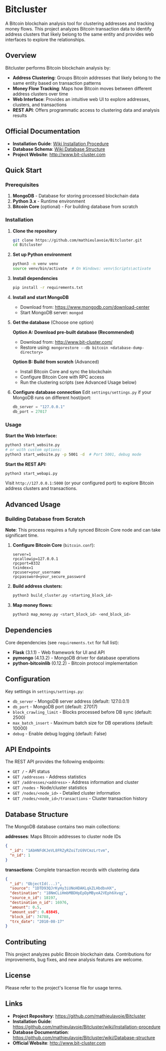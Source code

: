 # Bitcluster

A Bitcoin blockchain analysis tool for clustering addresses and tracking money flows. This project analyzes Bitcoin transaction data to identify address clusters that likely belong to the same entity and provides web interfaces to explore the relationships.

## Overview

Bitcluster performs Bitcoin blockchain analysis by:
- **Address Clustering**: Groups Bitcoin addresses that likely belong to the same entity based on transaction patterns
- **Money Flow Tracking**: Maps how Bitcoin moves between different address clusters over time
- **Web Interface**: Provides an intuitive web UI to explore addresses, clusters, and transactions
- **REST API**: Offers programmatic access to clustering data and analysis results

## Official Documentation

- **Installation Guide**: [Wiki Installation Procedure](../../wiki/Installation-procedure)
- **Database Schema**: [Wiki Database Structure](../../wiki/Database-structure)
- **Project Website**: http://www.bit-cluster.com

## Quick Start

### Prerequisites

1. **MongoDB** - Database for storing processed blockchain data
2. **Python 3.x** - Runtime environment
3. **Bitcoin Core** (optional) - For building database from scratch

### Installation

1. **Clone the repository**
   ```bash
   git clone https://github.com/mathieulavoie/Bitcluster.git
   cd Bitcluster
   ```

2. **Set up Python environment**
   ```bash
   python3 -m venv venv
   source venv/bin/activate  # On Windows: venv\Scripts\activate
   ```

3. **Install dependencies**
   ```bash
   pip install -r requirements.txt
   ```

4. **Install and start MongoDB**
   - Download from: https://www.mongodb.com/download-center
   - Start MongoDB server: `mongod`

5. **Get the database** (Choose one option)
   
   **Option A: Download pre-built database (Recommended)**
   - Download from: http://www.bit-cluster.com/
   - Restore using: `mongorestore --db bitcoin <database-dump-directory>`
   
   **Option B: Build from scratch** (Advanced)
   - Install Bitcoin Core and sync the blockchain
   - Configure Bitcoin Core with RPC access
   - Run the clustering scripts (see Advanced Usage below)

6. **Configure database connection**
   Edit `settings/settings.py` if your MongoDB runs on different host/port:
   ```python
   db_server = "127.0.0.1"
   db_port = 27017
   ```

### Usage

**Start the Web Interface:**
```bash
python3 start_website.py
# or with custom options:
python3 start_website.py -p 5001 -d  # Port 5001, debug mode
```

**Start the REST API:**
```bash
python3 start_webapi.py
```

Visit `http://127.0.0.1:5000` (or your configured port) to explore Bitcoin address clusters and transactions.

## Advanced Usage

### Building Database from Scratch

**Note**: This process requires a fully synced Bitcoin Core node and can take significant time.

1. **Configure Bitcoin Core** (`bitcoin.conf`):
   ```
   server=1
   rpcallowip=127.0.0.1
   rpcport=8332
   txindex=1
   rpcuser=your_username
   rpcpassword=your_secure_password
   ```

2. **Build address clusters:**
   ```bash
   python3 build_cluster.py <starting_block_id>
   ```

3. **Map money flows:**
   ```bash
   python3 map_money.py <start_block_id> <end_block_id>
   ```

## Dependencies

Core dependencies (see `requirements.txt` for full list):
- **Flask** (3.1.1) - Web framework for UI and API
- **pymongo** (4.13.2) - MongoDB driver for database operations  
- **python-bitcoinlib** (0.12.2) - Bitcoin protocol implementation

## Configuration

Key settings in `settings/settings.py`:
- `db_server` - MongoDB server address (default: 127.0.0.1)
- `db_port` - MongoDB port (default: 27017)  
- `block_crawling_limit` - Blocks processed before DB sync (default: 2500)
- `max_batch_insert` - Maximum batch size for DB operations (default: 10000)
- `debug` - Enable debug logging (default: False)

## API Endpoints

The REST API provides the following endpoints:
- `GET /` - API status
- `GET /addresses` - Address statistics
- `GET /addresses/<address>` - Address information and cluster
- `GET /nodes` - Node/cluster statistics  
- `GET /nodes/<node_id>` - Detailed cluster information
- `GET /nodes/<node_id>/transactions` - Cluster transaction history

## Database Structure

The MongoDB database contains two main collections:

**addresses**: Maps Bitcoin addresses to cluster node IDs
```json
{
  "_id": "1AbHNFdKJeVL8FRZyRZoiTzG9VCmzLrtvm",
  "n_id": 1
}
```

**transactions**: Complete transaction records with clustering data
```json
{
  "_id": "ObjectId(...)",
  "source": "1DTD93QJrKyHy3iUNoHDAKLqkZLHbdbvHX",
  "destination": "18NmCLiHmbMBDHpEpDpMByeA2VEph6Xvqg", 
  "source_n_id": 18197,
  "destination_n_id": 16976,
  "amount": 0.5,
  "amount_usd": 0.03845,
  "block_id": 74788,
  "trx_date": "2010-08-17"
}
```

## Contributing

This project analyzes public Bitcoin blockchain data. Contributions for improvements, bug fixes, and new analysis features are welcome.

## License

Please refer to the project's license file for usage terms.

## Links

- **Project Repository**: https://github.com/mathieulavoie/Bitcluster
- **Installation Guide**: https://github.com/mathieulavoie/Bitcluster/wiki/Installation-procedure
- **Database Documentation**: https://github.com/mathieulavoie/Bitcluster/wiki/Database-structure
- **Official Website**: http://www.bit-cluster.com
